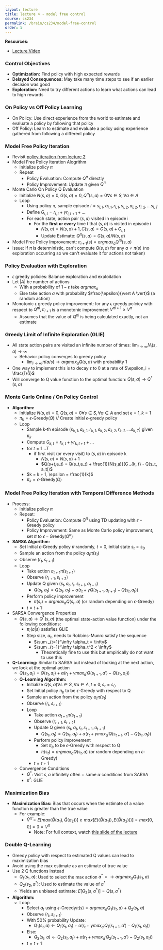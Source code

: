 ```yaml
---
layout: lecture
title: lecture 4 - model free control
course: cs234
permalink: /brain/cs234/model-free-control
order: 5
---
```


**Resources:**
- [Lecture Video](https://youtu.be/j080VBVGkfQ?feature=shared)

### Control Objectives
- **Optimization:** Find policy with high expected rewards 
- **Delayed Consequences:** May take many time steps to see if an earlier decision was good
- **Exploration:** Need to try different actions to learn what actions can lead to high rewards

### On Policy vs Off Policy Learning
- On Policy: Use direct experience from the world to estimate and evaluate a policy by following that policy
- Off Policy: Learn to estimate and evaluate a policy using experience gathered from following a different policy

### Model Free Policy Iteration
- Revisit [policy iteration from lecture 2](http://localhost:4000/brain/cs234/given-a-model-of-the-world#mdp-policy-iteration)
- Model Free Policy Iteration Alogrithm
  - Initialize policy $\pi$
  - Repeat
    - Policy Evaluation: Compute $Q^\pi$ directly
    - Policy Improvement: Update $\pi$ given $Q^\pi$
- Monte Carlo On Policy Q Evaluation
  - Initialize $N(s, a) = 0, G(s, a) = 0, Q^\pi(s, a) = 0 \forall s \in S, \forall a \in A$
  - Loop
    - Using policy $\pi$, sample episode $i = s _{i,1}, a _{i, 1}, r _{i, 1}, s _{i,2}, a _{i, 2}, r _{i, 2}, \dots s _{i,T}$
    - Define $G _{i, t} = r _{i, t} + \gamma r _{i, t+1} + \dots$
    - For each state, action pair $(s, a)$ visited in episode i
      - For the **first or every** time t that $(s, a)$ is visited in episode i
        - $N(s,a) = N(s,a) + 1, G(s, a) = G(s, a) + G _{i,t}$
        - Update Estimate: $Q^{\pi}(s, a) = G(s, a)/N(s, a)$  
- Model Free Policy Improvement: $\pi _{i+1}(s) = argmax_a Q^{\pi i}(s, a)$
- Issue: If $\pi$ is deterministic, can't compute $Q(s,a)$ for any $a \neq \pi(s)$ (no exploration occurring so we can't evaluate it for actions not taken)

### Policy Evaluation with Exploration
- $\epsilon$ greedy policies: Balance exploration and exploitation
- Let $\vert A \vert$ be number of actions
  - With a probability of $1 - \epsilon$ take $argmax_a$
  - Else take action $a$ with probability $\frac{\epsilon}{\vert A \vert}$ (a random action)
- Monotonic $\epsilon$ greedy policy improvement: for any $\epsilon$ greedy polcicy with respect to $Q^{\pi i}, \pi _{i+1}$ is a monotonic improvement $V^{\pi i + 1} \geq V^{\pi}$
  - Assumes that the value of $Q^{\pi i}$ is being calculated exactly, not an estimate

### Greedy Limit of Infinite Exploration (GLIE)
- All state action pairs are visited an infinite number of times: $\lim _{i \rightarrow \infty} N_i(s, a) \rightarrow \infty$
  - Behavior policy converges to greedy policy
    - $\lim _{i \rightarrow \infty} \pi(a/s) \rightarrow argmax_a Q(s, a)$ with probability 1
- One way to implement this is to decay $\epsilon$ to 0 at a rate of $\epsilon_i = \frac{1}{i}$
- Will converge to Q value function to the optimal function: $Q(s, a) \rightarrow Q^*(s, a)$

### Monte Carlo Online / On Policy Control
- **Algorithm:**
  - Initialize $N(s, a) = 0, Q(s, a) = 0 \forall s \in S, \forall a \in A$ and set $\epsilon = 1, k = 1$
  - $\pi_k = \epsilon\text{-Greedy}(Q)$ // Create initial $\epsilon$-greedy policy
  - Loop
    - Sample k-th episode ($s _{k,1}, a _{k, 1}, r _{k, 1}, s _{k,2}, a _{k, 2}, r _{k, 2}, \dots s _{k,T}$)  given $\pi_k$
    - Compute $G _{k, t} = r _{k, t} + \gamma r _{k, t+1} + \dots$
    - for $t = 1 \dots T$
      - if first visit (or every visit) to $(s, a)$ in episode k
        - $N(s,a) = N(s,a) + 1$
        - $Q(s+t,a_t) = Q(s_t,a_t) + \frac{1}{N(s,a)}(G _{k, t} - Q(s_t, a_t))$
    - $k = k + 1, \epsilon = \frac{1}{k}$
    - $\pi_k = \epsilon\text{-Greedy}(Q)$

### Model Free Policy Iteration with Temporal Difference Methods
- Process:
  - Initialize policy $\pi$
  - Repeat:
    - Policy Evaluation: Compute $Q^\pi$ using TD updating with $\epsilon-\text{Greedy}$ policy
    - Policy Improvement: Same as Monte Carlo policy improvement, set $\pi$ to  $\epsilon-\text{Greedy}(Q^\pi)$
- **SARSA Algorithm:**
  - Set Initial $\epsilon\text{-Greedy}$ policy $\pi$ randomly, $t = 0$, initial state $s_t = s_0$
  - Sample an action from the policy $a_t \tilde \pi(s_t)$
  - Observe $(r_t, s _{t+1})$
  - Loop
    - Take action $a _{t+1} \tilde \pi(s _{t+1})$
    - Observe $(r _{t+1}, s _{t+2})$
    - Update Q given $(s_t, a_t, r_t, s _{t+1}, a _{t+1})$
      - $Q(s_t, a_t) = Q(s_t, a_t) + \alpha(r_t + \gamma Q(s _{t+1}, a _{t+1}) - Q(s_t, a_t))$
    - Perform policy improvement
      - $\pi(s_t) = argmax_a Q(s_t, a)$ (or random depending on $\epsilon\text{-Greedy}$)
    - $t = t+1$
- SARSA Convergence Properties
  - $Q(s, a) \rightarrow Q^*(s,a)$ (the optimal state-action value function) under the following conditions:
    - $\pi_t(a \vert s)$ satisfies GLIE
    - Step size, $\alpha_t$, needs to Robbins-Munro satisfy the sequence
      - $\sum _{t=1}^\infty \alpha_t = \infty$
      - $\sum _{t=1}^\infty \alpha_t^2 < \infty$
        - Theoretically fine to use this but empirically do not want to use this
- **Q-Learning:** Similar to SARSA but instead of looking at the next action, we look at the optimal action
  - $Q(s_t, a_t) = Q(s_t, a_t) + \alpha(r_t + \gamma max _{a^{'}}Q(s _{t+1}, a') - Q(s_t, a_t))$
  - **Q-Learning Algorithm:**
    - Initialize $Q(s, a) \forall s \in S, \forall a \in A, t= 0, s_t = s_0$
    - Set Initial policy $\pi_b$ to be $\epsilon\text{-Greedy}$ with respect to Q 
    - Sample an action from the policy $a_t \tilde \pi(s_t)$
    - Observe $(r_t, s _{t+1})$
    - Loop
      - Take action $a _{t+1} \tilde \pi(s _{t+1})$
      - Observe $(r _{t+1}, s _{t+2})$
      - Update Q given $(s_t, a_t, r_t, s _{t+1}, a _{t+1})$
        - $Q(s_t, a_t) = Q(s_t, a_t) + \alpha(r_t + \gamma max _{a^{'}}Q(s _{t+1}, a') - Q(s_t, a_t))$
      - Perform policy improvement
        - Set $\pi_b$ to be $\epsilon\text{-Greedy}$ with respect to Q 
        - $\pi(s_t) = argmax_a Q(s_t, a)$ (or random depending on $\epsilon\text{-Greedy}$)
      - $t = t+1$
  - Convergence Conditions
    - $Q^*$: Visit $s,a$ infinitely often + same $\alpha$ conditions from SARSA
    - $\pi^*$: GLIE

### Maximization Bias
- **Maximization Bias:** Bias that occurs when the estimate of a value function is greater than the true value
  - For example:
    - $\hat{V}^{\hat{\pi}} = E[max(\hat{Q}(a_1), \hat{Q}(a_2))] \geq max[E((\hat{Q}(a_1)), E(\hat{Q}(a_2)))] = max[0, 0] = 0 = V^{\pi}$
      - Note: For full context, watch [this slide of the lecture](https://youtu.be/j080VBVGkfQ?feature=shared&t=4464)

### Double Q-Learning
- Greedy policy with respect to estimated Q values can lead to maximization bias
- Avoid using the max estimate as an estimate of true value
- Use 2 Q functions instead
  - $Q_1(s_1, a)$: Used to select the max action $a^* = \rightarrow argmax_a Q_1(s_1, a)$
  - $Q_2(s_2, a^*)$: Used to estimate the value of $a^*$
  - Yields an unbiased estimate: $E[Q_2(s, a^*)] = Q(s, a^*)$
- **Algorithm:**
  - Loop
    - Select $a_t$ using $\epsilon\text{-Greedy} \pi(s) = argmax_a Q_1(s_t, a) + Q_2(s_t, a)$
    - Observe $(r_t, s _{t+1})$
    - With 50% probability Update:
      - $Q_1(s_t, a) \leftarrow Q_1(s_t, a_t)  + \alpha(r_t + \gamma max _{a^{'}}Q_1(s _{t+1}, a') - Q_1(s_t, a_t))$
    - Else:
      - $Q_2(s_t, a) \leftarrow Q_2(s_t, a_t)  + \alpha(r_t + \gamma max _{a^{'}}Q_2(s _{t+1}, a') - Q_2(s_t, a_t))$
    - $t = t+1$  